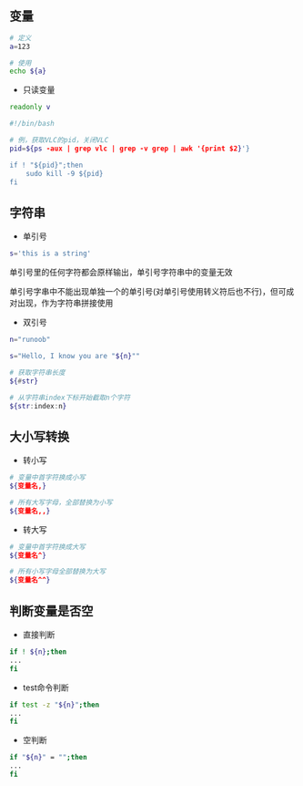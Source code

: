 <!--
 * @Description: 
 * @Version: 1.0
 * @Author: DaLao
 * @Email: dalao_li@163.com
 * @Date: 2021-10-10 00:15:19
 * @LastEditors: DaLao
 * @LastEditTime: 2021-12-29 02:47:01
-->

## 变量

```sh
# 定义
a=123

# 使用
echo ${a}
```

- 只读变量

```sh
readonly v
```
 
```sh
#!/bin/bash

# 例，获取VLC的pid，关闭VLC
pid=${ps -aux | grep vlc | grep -v grep | awk '{print $2}'}

if ! "${pid}";then
    sudo kill -9 ${pid}
fi
```

## 字符串

- 单引号

```sh
s='this is a string'
```

单引号里的任何字符都会原样输出，单引号字符串中的变量无效

单引号字串中不能出现单独一个的单引号(对单引号使用转义符后也不行)，但可成对出现，作为字符串拼接使用

- 双引号

```sh
n="runoob"

s="Hello, I know you are "${n}""
```

```sh
# 获取字符串长度
${#str}

# 从字符串index下标开始截取n个字符
${str:index:n}
```

## 大小写转换

- 转小写

```sh
# 变量中首字符换成小写  
${变量名,}

# 所有大写字母，全部替换为小写
${变量名,,}
```

- 转大写

```sh
# 变量中首字符换成大写
${变量名^}

# 所有小写字母全部替换为大写
${变量名^^}
```


## 判断变量是否空

- 直接判断
```sh
if ! ${n};then
...
fi
```

- test命令判断
  
```sh
if test -z "${n}";then
...
fi
```

- 空判断
  
```sh
if "${n}" = "";then
...
fi
```